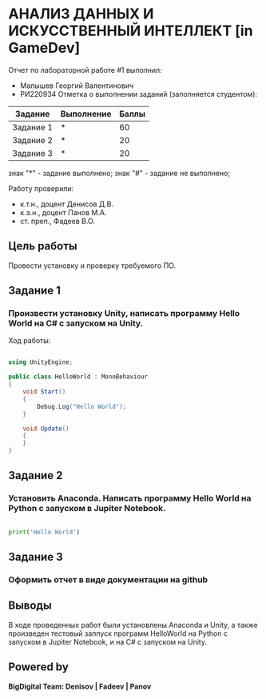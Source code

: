 # АНАЛИЗ ДАННЫХ И ИСКУССТВЕННЫЙ ИНТЕЛЛЕКТ [in GameDev]
Отчет по лабораторной работе #1 выполнил:
- Малышев Георгий Валентинович
- РИ220934
Отметка о выполнении заданий (заполняется студентом):

| Задание | Выполнение | Баллы |
| ------ | ------ | ------ |
| Задание 1 | * | 60 |
| Задание 2 | * | 20 |
| Задание 3 | * | 20 |

знак "*" - задание выполнено; знак "#" - задание не выполнено;

Работу проверили:
- к.т.н., доцент Денисов Д.В.
- к.э.н., доцент Панов М.А.
- ст. преп., Фадеев В.О.



## Цель работы
Провести установку и проверку требуемого ПО.

## Задание 1
### Произвести установку Unity, написать программу Hello World на C# с запуском на Unity.
Ход работы:

```c#

using UnityEngine;

public class HelloWorld : MonoBehaviour
{
    void Start()
    {
        Debug.Log("Hello World");
    }

    void Update()
    {
    }
}

```

## Задание 2
### Установить Anaconda. Написать программу Hello World на Python с запуском в Jupiter Notebook.

```py

print('Hello World')
```

## Задание 3
### Оформить отчет в виде документации на github

## Выводы

В ходе проведенных работ были установлены Anaconda и Unity, а также произведен тестовый заппуск программ HelloWorld на Python с запуском в Jupiter Notebook, и на C# с запуском на Unity.



## Powered by

**BigDigital Team: Denisov | Fadeev | Panov**
